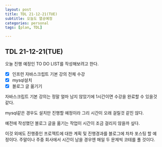 ```yaml
---
layout: post
title: TDL 21-12-21(TUE)
subtitle: 오늘도 열공예정
categories: personal
tags: [plan, TDL]

---
```




## TDL 21-12-21(TUE)

오늘 진행 예정인 TO DO LIST를 작성해보려고 한다.

- [x] 인프런 자바스크립트 기본 강의 전체 수강
- [x] mysql설치
- [x] 블로그 글 옮기기

자바스크립트 기본 강의는 정말 얼마 남지 않았기에 1시간이면 수강을 완료할 수 있을것 같다.

mysql같은 경우도 설치만 진행할 예정이라 그리 시간이 오래 걸릴것 같진 않다.

예전에 작성했던 블로그 글을 옮기는 작업이 시간이 조금 걸리지 않을까 싶다.

이것 외에도 진행중인 프로젝트에 대한 계획 및 진행경과를 블로그에 차차 포스팅 할 예정이다. 주말이나 주중 회사에서 시간이 남을 경우엔 매일 두 문제씩 코테를 풀 것이다.